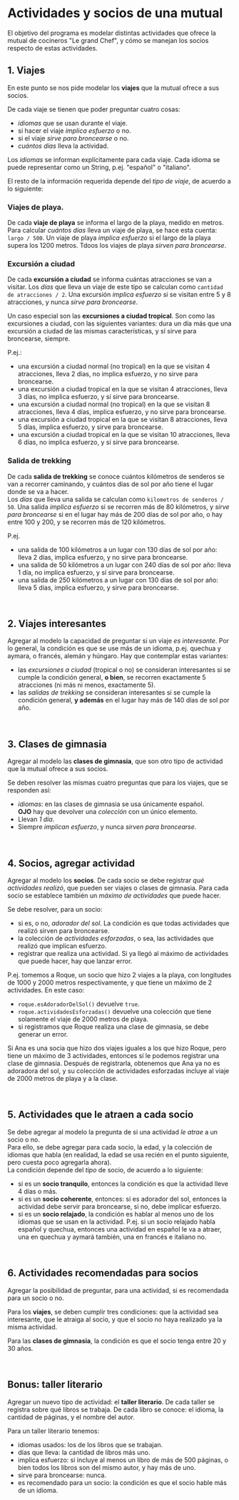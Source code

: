 # Actividades y socios de una mutual 
El objetivo del programa es modelar distintas actividades que ofrece la mutual
 de cocineros "Le grand Chef", y cómo se manejan los socios respecto de estas 
 actividades.


## 1. Viajes 
En este punto se nos pide modelar los **viajes** que la mutual ofrece a sus socios.

De cada viaje se tienen que poder preguntar cuatro cosas:
- _idiomas_ que se usan durante el viaje.
- si hacer el viaje _implica esfuerzo_ o no.
- si el viaje _sirve para broncearse_ o no.
- _cuántos días_ lleva la actividad.

Los _idiomas_ se informan explícitamente para cada viaje.
 Cada idioma se puede representar como un String, p.ej. "español" o "italiano".

El resto de la información requerida depende del _tipo de viaje_, 
de acuerdo a lo siguiente:

### Viajes de playa.
De cada **viaje de playa** se informa el largo de la playa, medido en metros. 
Para calcular _cuántos días_ lleva un viaje de playa, se hace esta cuenta: 
`largo / 500`.
 Un viaje de playa _implica esfuerzo_ si el largo de la playa supera los 1200 metros.
  Tdoos los viajes de playa _sirven para broncearse_.

### Excursión a ciudad
De cada **excursión a ciudad** se informa cuántas atracciones se van a visitar. 
Los _días_ que lleva un viaje de este tipo se calculan como `cantidad de atracciones / 2`. 
Una excursión _implica esfuerzo_ si se visitan entre 5 y 8 atracciones, y nunca
 _sirve para broncearse_. 

Un caso especial son las **excursiones a ciudad tropical**.
 Son como las excursiones a ciudad, con las siguientes variantes: 
 dura un día más que una excursión a ciudad de las mismas características, 
 y sí sirve para broncearse, siempre.

P.ej.:
- una excursión a ciudad normal (no tropical) en la que se visitan 4 atracciones,
 lleva 2 días, no implica esfuerzo, y no sirve para broncearse. 
- una excursión a ciudad tropical en la que se visitan 4 atracciones, lleva 3 días,
 no implica esfuerzo, y sí sirve para broncearse.
- una excursión a ciudad normal (no tropical) en la que se visitan 8 atracciones, 
lleva 4 días, implica esfuerzo, y no sirve para broncearse. 
- una excursión a ciudad tropical en la que se visitan 8 atracciones, lleva 5 días,
 implica esfuerzo, y sirve para broncearse. 
- una excursión a ciudad tropical en la que se visitan 10 atracciones, lleva 6 días,
 no implica esfuerzo, y sí sirve para broncearse. 


### Salida de trekking
De cada **salida de trekking** se conoce cuántos kilómetros de senderos se 
van a recorrer caminando, y cuántos días de sol por año tiene el lugar donde se
 va a hacer.  
Los _días_ que lleva una salida se calculan como `kilometros de senderos / 50`. 
Una salida _implica esfuerzo_ si se recorren más de 80 kilómetros, y
 _sirve para broncearse_ si en el lugar hay más de 200 días de sol por año, 
 o hay entre 100 y 200, y se recorren más de 120 kilómetros.
 
P.ej. 
* una salida de 100 kilómetros a un lugar con 130 días de sol por año: 
lleva 2 días, implica esfuerzo, y no sirve para broncearse. 
* una salida de 50 kilómetros a un lugar con 240 días de sol por año: 
lleva 1 día, no implica esfuerzo, y sí sirve para broncearse.
* una salida de 250 kilómetros a un lugar con 130 días de sol por año: 
lleva 5 días, implica esfuerzo, y sirve para broncearse. 

<br>

## 2. Viajes interesantes
Agregar al modelo la capacidad de preguntar si un viaje _es interesante_. 
Por lo general, la condición es que se use más de un idioma,
 p.ej. quechua y aymara, o francés, alemán y húngaro.
  Hay que contemplar estas variantes:
* las _excursiones a ciudad_ (tropical o no) se consideran interesantes si 
se cumple la condición general, **o bien**, se recorren exactamente 5 atracciones 
(ni más ni menos, exactamente 5).
* las _salidas de trekking_ se consideran interesantes si se cumple la condición 
general, **y además** en el lugar hay más de 140 días de sol por año.

<br>


## 3. Clases de gimnasia
Agregar al modelo las **clases de gimnasia**, que son otro tipo de actividad 
que la mutual ofrece a sus socios.

Se deben resolver las mismas cuatro preguntas que para los viajes,
 que se responden así:
* _idiomas_: en las clases de gimnasia se usa únicamente español.  
**OJO** hay que devolver una _colección_ con un único elemento.
* Llevan _1 día_.
* Siempre _implican esfuerzo_, y nunca _sirven para broncearse_.

<br>

## 4. Socios, agregar actividad
Agregar al modelo los **socios**. De cada socio se debe registrar _qué actividades 
realizó_, que pueden ser viajes o clases de gimnasia.
 Para cada socio se establece también un _máximo de actividades_ que puede hacer.

Se debe resolver, para un socio:
* si es, o no, _adorador del sol_.
 La condición es que todas actividades que realizó sirven para broncearse.
* la colección de _actividades esforzadas_, o sea,
 las actividades que realizó que implican esfuerzo.
* registrar que realiza una actividad. 
Si ya llegó al máximo de actividades que puede hacer, hay que lanzar error.

P.ej. tomemos a Roque, un socio que hizo 2 viajes a la playa, 
con longitudes de 1000 y 2000 metros respectivamente, 
y que tiene un máximo de 2 actividades. En este caso:
* `roque.esAdoradorDelSol()` devuelve `true`.
* `roque.actividadesEsforzadas()` devuelve una colección que tiene solamente 
el viaje de 2000 metros de playa.
* si registramos que Roque realiza una clase de gimnasia, se debe generar un error.

Si Ana es una socia que hizo dos viajes iguales a los que hizo Roque, 
pero tiene un máximo de 3 actividades, entonces sí le podemos registrar una 
clase de gimnasia. Después de registrarla,
 obtenemos que Ana ya no es adoradora del sol, y
  su colección de actividades esforzadas incluye al viaje de 2000 metros de playa
   y a la clase. 

<br>

## 5. Actividades que le atraen a cada socio
Se debe agregar al modelo la pregunta de si una actividad _le atrae_ a un socio o no.  
Para ello, se debe agregar para cada socio, la edad, y la colección de idiomas que habla
 (en realidad, la edad se usa recién en el punto siguiente, pero cuesta poco agregarla ahora).  
La condición depende del _tipo_ de socio, de acuerdo a lo siguiente:

* si es un **socio tranquilo**, entonces la condición es que la actividad lleve 4 días o más.
* si es un **socio coherente**, entonces: si es adorador del sol, entonces la actividad debe servir 
para broncearse, si no, debe implicar esfuerzo.
* si es un **socio relajado**, la condición es hablar al menos uno de los idiomas que se usan en la 
actividad. P.ej. si un socio relajado habla español y quechua, entonces una actividad en español le 
va a atraer, una en quechua y aymará también, una en francés e italiano no. 

<br>

## 6. Actividades recomendadas para socios
Agregar la posibilidad de preguntar, para una actividad, si es recomendada para un socio o no.

Para los **viajes**, se deben cumplir tres condiciones: que la actividad sea interesante, que le atraiga
 al socio, y que el socio no haya realizado ya la misma actividad.

Para las **clases de gimnasia**, la condición es que el socio tenga entre 20 y 30 años. 

<br>

## Bonus: taller literario
Agregar un nuevo tipo de actividad: el **taller literario**. De cada taller se registra sobre qué libros
 se trabaja. De cada libro se conoce: el idioma, la cantidad de páginas, y el nombre del autor.

Para un taller literario tenemos:
* idiomas usados: los de los libros que se trabajan.
* días que lleva: la cantidad de libros más uno.
* implica esfuerzo: si incluye al menos un libro de más de 500 páginas, o bien todos los libros 
son del mismo autor, y hay más de uno.
* sirve para broncearse: nunca.
* es recomendado para un socio: la condición es que el socio hable más de un idioma.

